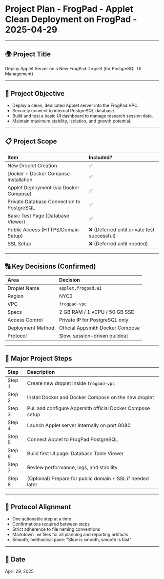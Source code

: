
# Project Plan - FrogPad - Applet Clean Deployment on FrogPad - 2025-04-29

---

## 🌍 Project Title
Deploy Applet Server on a New FrogPad Droplet (for PostgreSQL UI Management)

---

## 🌟 Project Objective
- Deploy a clean, dedicated Applet server into the FrogPad VPC.
- Securely connect to internal PostgreSQL database.
- Build and test a basic UI dashboard to manage research session data.
- Maintain maximum stability, isolation, and growth potential.

---

## 📋 Project Scope
| Item | Included? |
|:-----|:---------|
| New Droplet Creation | ✅ |
| Docker + Docker Compose Installation | ✅ |
| Applet Deployment (via Docker Compose) | ✅ |
| Private Database Connection to PostgreSQL | ✅ |
| Basic Test Page (Database Viewer) | ✅ |
| Public Access (HTTPS/Domain Setup) | ❌ (Deferred until private test successful) |
| SSL Setup | ❌ (Deferred until needed) |

---

## 🔠 Key Decisions (Confirmed)
| Area | Decision |
|:-----|:---------|
| Droplet Name | `applet.frogpad.ai` |
| Region | NYC3 |
| VPC | `frogpad-vpc` |
| Specs | 2 GB RAM / 1 vCPU / 50 GB SSD |
| Access Control | Private IP for PostgreSQL only |
| Deployment Method | Official Appsmith Docker Compose |
| Protocol | Slow, session-driven buildout |

---

## 🧩 Major Project Steps

| Step | Description |
|:-----|:------------|
| Step 1 | Create new droplet inside `frogpad-vpc` |
| Step 2 | Install Docker and Docker Compose on the new droplet |
| Step 3 | Pull and configure Appsmith official Docker Compose setup |
| Step 4 | Launch Applet server internally on port 8080 |
| Step 5 | Connect Applet to FrogPad PostgreSQL |
| Step 6 | Build first UI page: Database Table Viewer |
| Step 7 | Review performance, logs, and stability |
| Step 8 | (Optional) Prepare for public domain + SSL if needed later |

---

## 🔄 Protocol Alignment
- One actionable step at a time
- Confirmations required between steps
- Strict adherence to file naming conventions
- Markdown `.md` files for all planning and reporting artifacts
- Smooth, methodical pace: "Slow is smooth, smooth is fast"

---

## 📅 Date
April 29, 2025
